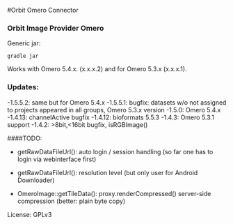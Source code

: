 #Orbit Omero Connector

### Orbit Image Provider Omero

Generic jar:

    gradle jar

Works with Omero 5.4.x. (x.x.x.2) and for Omero 5.3.x (x.x.x.1).

### Updates:
-1.5.5.2: same but for Omero 5.4.x
-1.5.5.1: bugfix: datasets w/o not assigned to projects appeared in all groups, Omero 5.3.x version
-1.5.0: Omero 5.4.x
-1.4.13: channelActive bugfix
-1.4.12: bioformats 5.5.3
-1.4.3: Omero 5.3.1 support
-1.4.2: >8bit,<16bit bugfix, isRGBImage() 

####TODO:
- getRawDataFileUrl(): auto login / session handling (so far one has to login via webinterface first)
- getRawDataFileUrl(): resolution level  (but only user for Android Downloader)

- OmeroImage::getTileData(): proxy.renderCompressed() server-side compression (better: plain byte copy)

License: GPLv3